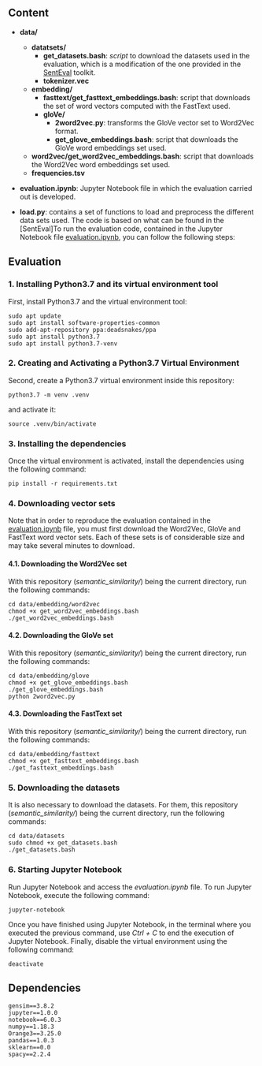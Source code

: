 ## Content

- **data/**
    - **datatsets/**
        - **get_datasets.bash**: *script* to download the datasets used in the evaluation, which is a modification of the one provided in the [SentEval](https://github.com/facebookresearch/SentEval) toolkit.
        - **tokenizer.vec**
    - **embedding/**
        - **fasttext/get_fasttext_embeddings.bash**: script that downloads the set of word vectors computed with the FastText used.
        - **gloVe/**
            - **2word2vec.py**: transforms the GloVe vector set to Word2Vec format.
            - **get_glove_embeddings.bash**: script that downloads the GloVe word embeddings set used.
    - **word2vec/get_word2vec_embeddings.bash**: script that downloads the Word2Vec word embeddings set used.
    - **frequencies.tsv**

- **evaluation.ipynb**: Jupyter Notebook file in which the evaluation carried out is developed.

- **load.py**: contains a set of functions to load and preprocess the different data sets used. The code is based on what can be found in the [SentEval]To run the evaluation code, contained in the Jupyter Notebook file [evaluation.ipynb](./evaluation.ipynb), you can follow the following steps:

## Evaluation 

### 1. Installing Python3.7 and its virtual environment tool
First, install Python3.7 and the virtual environment tool: 
```
sudo apt update
sudo apt install software-properties-common
sudo add-apt-repository ppa:deadsnakes/ppa
sudo apt install python3.7 
sudo apt install python3.7-venv
```

### 2. Creating and Activating a Python3.7 Virtual Environment
Second, create a Python3.7 virtual environment inside this repository:

```
python3.7 -m venv .venv 
```
and activate it: 
```
source .venv/bin/activate
```

### 3. Installing the dependencies 
Once the virtual environment is activated, install the dependencies using the following command:
```
pip install -r requirements.txt 
```

### 4. Downloading vector sets 
Note that in order to reproduce the evaluation contained in the [evaluation.ipynb](./evaluation.ipynb) file, you must first download the Word2Vec, GloVe and FastText word vector sets. Each of these sets is of considerable size and may take several minutes to download. 

#### 4.1. Downloading the Word2Vec set 
With this repository (*semantic_similarity/*) being the current directory, run the following commands:

```
cd data/embedding/word2vec 
chmod +x get_word2vec_embeddings.bash 
./get_word2vec_embeddings.bash
```

#### 4.2. Downloading the GloVe set 
With this repository (*semantic_similarity/*) being the current directory, run the following commands:

```
cd data/embedding/glove 
chmod +x get_glove_embeddings.bash 
./get_glove_embeddings.bash
python 2word2vec.py
```

#### 4.3. Downloading the FastText set 
With this repository (*semantic_similarity/*) being the current directory, run the following commands:

```
cd data/embedding/fasttext 
chmod +x get_fasttext_embeddings.bash 
./get_fasttext_embeddings.bash
```

### 5. Downloading the datasets
It is also necessary to download the datasets. For them, this repository (*semantic_similarity/*) being the current directory, run the following commands:
```
cd data/datasets
sudo chmod +x get_datasets.bash 
./get_datasets.bash
```

### 6. Starting Jupyter Notebook 
Run Jupyter Notebook and access the *evaluation.ipynb* file. To run Jupyter Notebook, execute the following command:
```
jupyter-notebook
```

Once you have finished using Jupyter Notebook, in the terminal where you executed the previous command, use *Ctrl + C* to end the execution of Jupyter Notebook. Finally, disable the virtual environment using the following command:
``` 
deactivate 
```

## Dependencies
```
gensim==3.8.2
jupyter==1.0.0
notebook==6.0.3
numpy==1.18.3
Orange3==3.25.0
pandas==1.0.3
sklearn==0.0
spacy==2.2.4
```
